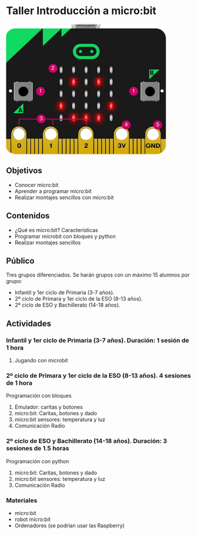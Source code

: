 # Taller Introducción a micro:bit

![](./images/micro:bit_front.png)

## Objetivos

* Conocer micro:bit
* Aprender a programar micro:bit
* Realizar montajes sencillos con micro:bit

## Contenidos

* ¿Qué es micro:bit? Características
* Programar microbit con bloques y python
* Realizar montajes sencillos

## Público

Tres grupos diferenciados. Se harán grupos con un  máximo 15 alumnos por grupo:

- Infantil y 1er  ciclo de Primaria (3-7 años).
- 2º ciclo de Primara y 1er ciclo de la ESO (8-13 años).
- 2º ciclo de ESO y  Bachillerato (14-18 años).


## Actividades


### Infantil y 1er  ciclo de Primaria (3-7 años). Duración: 1 sesión de 1 hora

1. Jugando con microbit

### 2º ciclo de Primara y 1er ciclo de la ESO (8-13 años). 4 sesiones de 1 hora

Programación con bloques

1. Emulador: caritas y botones
1. micro:bit: Caritas, botones y dado
1. micro:bit sensores: temperatura y luz
1. Comunicación Radio




### 2º ciclo de ESO y  Bachillerato (14-18 años). Duración: 3 sesiones de 1.5 horas

Programación con python

1. micro:bit: Caritas, botones y dado
1. micro:bit sensores: temperatura y luz
1. Comunicación Radio


### Materiales

* micro:bit
* robot micro:bit
* Ordenadores (se podrían usar las Raspberry)

